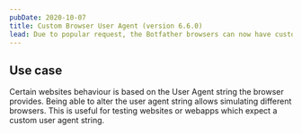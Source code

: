 ```yaml
---
pubDate: 2020-10-07
title: Custom Browser User Agent (version 6.6.0)
lead: Due to popular request, the Botfather browsers can now have custom user agent strings. Two new methods were added to the Browser type allowing a custom user agent string to be set and reset.
---
```


## Use case

Certain websites behaviour is based on the User Agent string the browser provides. Being able to alter the user agent string allows simulating different browsers. This is useful for testing websites or webapps which expect a custom user agent string.
